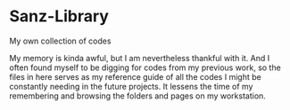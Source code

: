 # Sanz-Library
My own collection of codes

My memory is kinda awful, but I am nevertheless thankful with it.
And I often found myself to be digging for codes from my previous
work, so the files in here serves as my reference guide of all
the codes I might be constantly needing in the future projects.
It lessens the time of my remembering and browsing the folders
and pages on my workstation.

